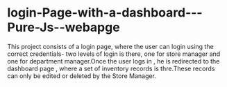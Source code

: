 # login-Page-with-a-dashboard---Pure-Js--webapge
This project consists of a login page, where the user can login using the correct credentials- two levels of login is there, one for store manager and one for department manager.Once the user logs in , he is redirected to the dashboard page , where a set of inventory records is thre.These records can only be edited or deleted by the Store Manager.
